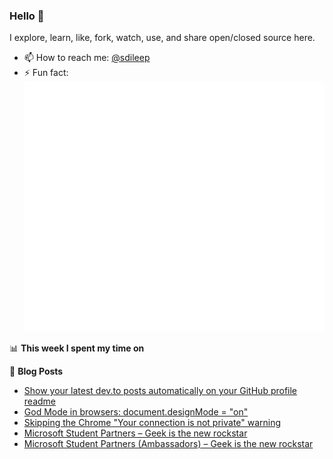 ### Hello 👋
I explore, learn, like, fork, watch, use, and share open/closed source here.

- 📫 How to reach me: [@sdileep](https://twitter.com/sdileep)
- ⚡ Fun fact:
	<div align="center">
		<!-- <br> -->
		<img src="https://raw.githubusercontent.com/sdileep/sdileep/master/header.svg" width="800" height="400">
		<!-- <a href="https://github.com/sdileep/sdileep/blame/master/header.svg">
			<img src="https://raw.githubusercontent.com/sdileep/sdileep/master/header.svg" width="800" height="400">
		</a> -->
		<!-- <br> -->
	</div>

📊 **This week I spent my time on**
<!--START_SECTION:waka-->
<!--END_SECTION:waka-->

📕 **Blog Posts**
<!-- BLOG-POST-LIST:START -->
- [Show your latest dev.to posts automatically on your GitHub profile readme](https://dev.to/gautamkrishnar/show-your-latest-dev-to-posts-automatically-in-your-github-profile-readme-3nk8)
- [God Mode in browsers: document.designMode = "on"](https://dev.to/gautamkrishnar/god-mode-in-browsers-document-designmode-on-2pmo)
- [Skipping the Chrome "Your connection is not private" warning](https://dev.to/gautamkrishnar/quickbits-1-skipping-the-chrome-your-connection-is-not-private-warning-4kp1)
- [Microsoft Student Partners – Geek is the new rockstar](https://dev.to/gautamkrishnar/microsoft-student-partners--geek-is-the-new-rockstar)
- [Microsoft Student Partners (Ambassadors) – Geek is the new rockstar](https://www.gautamkrishnar.com/microsoft-student-partners/)
<!-- BLOG-POST-LIST:END -->
